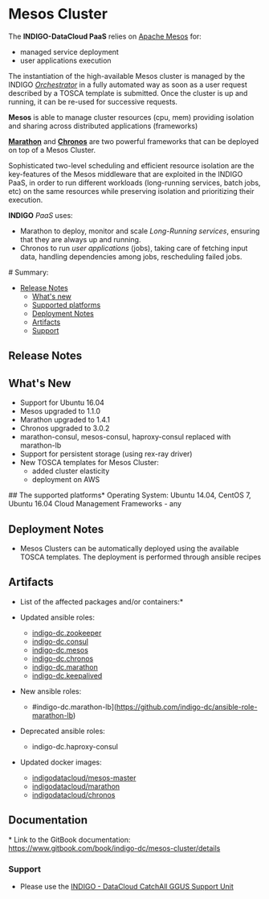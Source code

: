 # Mesos Cluster

The **INDIGO-DataCloud PaaS** relies on [Apache Mesos](http://mesos.apache.org/) for:
- managed service deployment 
- user applications execution

The instantiation of the high-available Mesos cluster is managed by 
the INDIGO *[Orchestrator](https://www.gitbook.com/book/indigo-dc/orchestrator/details)* in a fully automated 
way as soon as a user request described by a TOSCA template is submitted. Once the cluster is up and running, it can 
be re-used for successive requests.

**Mesos** is able to manage cluster resources (cpu, mem) providing isolation and sharing across distributed applications (frameworks)

**[Marathon](https://mesosphere.github.io/marathon/)** and **[Chronos](https://mesos.github.io/chronos/)** are two powerful 
frameworks that can be deployed on top of a Mesos Cluster.

Sophisticated two-level scheduling and efficient resource isolation are the key-features of the Mesos middleware that are 
exploited in the INDIGO PaaS, in order to run different workloads (long-running services, batch jobs, etc) on the same 
resources while preserving isolation and prioritizing their execution.

**INDIGO** *PaaS* uses:
- Marathon to deploy, monitor and scale *Long-Running services*, ensuring that they are always up and running.
- Chronos to run *user applications* (jobs), taking care of fetching input data, handling dependencies among jobs, rescheduling 
failed jobs.



# Summary:
* [Release Notes](#id1)
  * [What's new](#id2)
  * [Supported platforms](#id3)
  * [Deployment Notes](id4)
  * [Artifacts](id5)
  * [Support](#id8)


<a id="id1"></a>
## Release Notes

<a id="id2"></a>
## What's New
* Support for Ubuntu 16.04
* Mesos upgraded to 1.1.0
* Marathon upgraded to 1.4.1
* Chronos upgraded to 3.0.2
* marathon-consul, mesos-consul, haproxy-consul replaced with marathon-lb
* Support for persistent storage (using rex-ray driver)
* New TOSCA templates for Mesos Cluster:
  * added cluster elasticity
  * deployment on AWS 

<a id="id3"></a>
## The supported platforms*
Operating System: Ubuntu 14.04, CentOS 7, Ubuntu 16.04
Cloud Management Frameworks - any

<a id="id4"></a>
## Deployment Notes 
* Mesos Clusters can be automatically deployed using the available TOSCA templates. The deployment is performed through ansible recipes

<a id="id5"></a>
## Artifacts
* List of the affected packages and/or containers:*

* Updated ansible roles:
  * [indigo-dc.zookeeper](https://github.com/indigo-dc/ansible-role-zookeeper)
  * [indigo-dc.consul](https://github.com/indigo-dc/ansible-role-consul)
  * [indigo-dc.mesos](https://github.com/indigo-dc/ansible-role-mesos)
  * [indigo-dc.chronos](https://github.com/indigo-dc/ansible-role-chronos)
  * [indigo-dc.marathon](https://github.com/indigo-dc/ansible-role-marathon)
  * [indigo-dc.keepalived](https://github.com/indigo-dc/ansible-role-keepalived)

* New ansible roles:
  * #indigo-dc.marathon-lb](https://github.com/indigo-dc/ansible-role-marathon-lb)

* Deprecated ansible roles:
  * indigo-dc.haproxy-consul

* Updated docker images:
  * [indigodatacloud/mesos-master](https://hub.docker.com/r/indigodatacloud/mesos-master/tags/)
  * [indigodatacloud/marathon](https://hub.docker.com/r/indigodatacloud/marathon/tags/)
  * [indigodatacloud/chronos](https://hub.docker.com/r/indigodatacloud/chronos/tags/)

## Documentation
* Link to the GitBook documentation: https://www.gitbook.com/book/indigo-dc/mesos-cluster/details


<a id="id8"></a>
### Support

* Please use the [INDIGO - DataCloud CatchAll GGUS Support Unit](
https://wiki.egi.eu/wiki/GGUS:INDIGO_DataCloud_Catch-all_FAQ)
